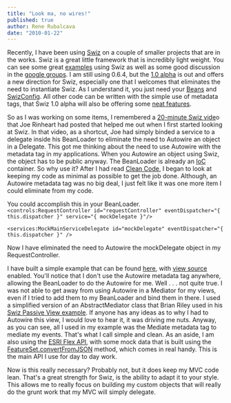 ```yaml
---
title: "Look ma, no wires!"
published: true
author: Rene Rubalcava
date: "2010-01-22"
---
```


Recently, I have been using [Swiz](http://swizframework.org/docs/) on a couple of smaller projects that are in the works. Swiz is a great little framework that is incredibly light weight. You can see some great [examples](http://swizframework.org/examples/) using Swiz as well as some good discussion in the [google groups](http://groups.google.com/group/swiz-framework). I am still using 0.6.4, but the [1.0 alpha](http://swizframework.org/2009/12/swiz-1-0-0-alpha-released/) is out and offers a new direction for Swiz, especially one that I welcomes that eliminates the need to instantiate Swiz. As I understand it, you just need your [Beans](http://swizframework.org/docs/ioc-container/) and [SwizConfig](http://swizframework.org/docs/configuration/). All other code can be written with the simple use of metadata tags, that Swiz 1.0 alpha will also be offering some [neat features](http://swizframework.org/2009/12/swiz-1-0-reflection-api-and-custom-metadata-processors/).

So as I was working on some items, I remembered a [20-minute Swiz vide](http://www.firemoss.com/index.cfm/2009/10/21/Swiz-in-20-minutes-video--byebye-boilerplate)o that Joe Rinheart had posted that helped me out when I first started looking at Swiz. In that video, as a shortcut, Joe had simply binded a service to a delegate inside his BeanLoader to eliminate the need to Autowire an object in a Delegate. This got me thinking about the need to use Autowire with the metadata tag in my applications. When you Autowire an object using Swiz, the object has to be public anyway. The BeanLoader is already an [IoC](http://martinfowler.com/bliki/InversionOfControl.html) container. So why use it? After I had read [Clean Code](http://www.amazon.com/Clean-Code-Handbook-Software-Craftsmanship/dp/0132350882), I began to look at keeping my code as minimal as possible to get the job done. Although, an Autowire metadata tag was no big deal, I just felt like it was one more item I could eliminate from my code.

You could accomplish this in your BeanLoader. `<controls:RequestController id="requestController" eventDispatcher="{ this.dispatcher }" service="{ mockDelegate }"/>`

`<services:MockMainServiceDelegate id="mockDelegate" eventDispatcher="{ this.dispatcher }" />`

Now I have eliminated the need to Autowire the mockDelegate object in my RequestController.

I have built a simple example that can be found [here](http://odoe.net/thelab/flex/swiznowires/Index.html), with [view source](http://odoe.net/thelab/flex/swiznowires/srcview/index.html) enabled. You'll notice that I don't use the Autowire metadata tag anywhere, allowing the BeanLoader to do the Autowire for me. Well . . . not quite true. I was not able to get away from using Autowire in a Mediator for my views, even if I tried to add them to my BeanLoader and bind them in there. I used a simplified version of an AbstractMediator class that Brian Riley used in his [Swiz Passive View example](http://www.webappsolution.com/wordpress/2010/01/06/swiz-passive-view-example-part-1/). If anyone has any ideas as to why I had to Autowire this view, I would love to hear it, it was driving me nuts. Anyway, as you can see, all I used in my example was the Mediate metadata tag to mediate my events. That's what I call simple and clean. As an aside, I am also using the [ESRI Flex API](http://resources.esri.com/arcgisserver/apis/flex/), with some mock data that is built using the [FeatureSet.convertFromJSON](http://resources.esri.com/help/9.3/arcgisserver/apis/flex/apiref/com/esri/ags/tasks/FeatureSet.html#convertFromJSON()) method, which comes in real handy. This is the main API I use for day to day work.

Now is this really necessary? Probably not, but it does keep my MVC code lean. That's a great strength for Swiz, is the ability to adapt it to your style. This allows me to really focus on building my custom objects that will really do the grunt work that my MVC will simply delegate.
